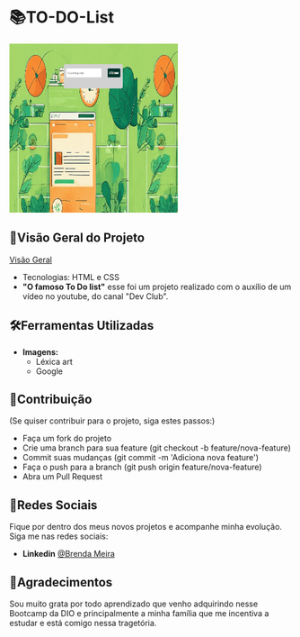 # 📚TO-DO-List
<img src="https://github.com/meiraBre/TO-DO-List/blob/main/to%20do%20list.jfif" width="300" height="300">

## 👀Visão Geral do Projeto

[Visão Geral](http://127.0.0.1:5500/index.html)
- Tecnologias: HTML e CSS
- **"O famoso To Do list"** esse foi um projeto realizado com o auxílio de um vídeo no youtube, do canal "Dev Club".

## 🛠Ferramentas Utilizadas

- **Imagens:** 
  - Léxica art
  - Google

## 📌Contribuição
(Se quiser contribuir para o projeto, siga estes passos:)

- Faça um fork do projeto
- Crie uma branch para sua feature (git checkout -b feature/nova-feature)
- Commit suas mudanças (git commit -m 'Adiciona nova feature')
- Faça o push para a branch (git push origin feature/nova-feature)
- Abra um Pull Request

## 📱Redes Sociais

Fique por dentro dos meus novos projetos e acompanhe minha evolução. Siga me nas redes sociais:

- **Linkedin** [@Brenda Meira](https://www.linkedin.com/in/meirabrenda540/)

## 💖Agradecimentos

Sou muito grata por todo aprendizado que venho adquirindo nesse Bootcamp da DIO e principalmente a minha família que me incentiva a estudar e está comigo nessa tragetória.
